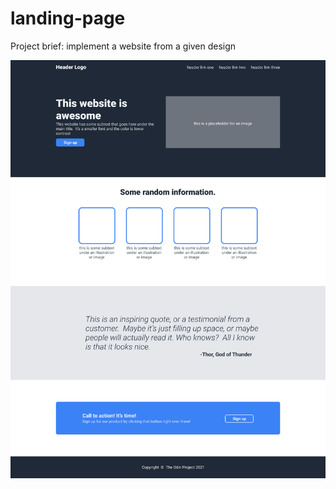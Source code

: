 # landing-page

Project brief: implement a website from a given design

![alt text](https://github.com/FelipeMalacarne/landing-page/blob/main/images/givenDesign.png)
